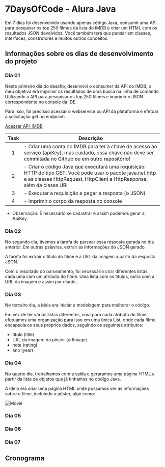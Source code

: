 # 7DaysOfCode - Alura Java

Em 7 dias foi desenvolvido usando apenas código Java, consumir uma API para pesquisar os top 250 filmes da lista do IMDB e criar um HTML com os resultados JSON devolvidos. Você também terá que pensar em classes, interfaces, construtores e muitos outros conceitos.

## Informações sobre os dias de desenvolvimento do projeto

### Dia 01

Neste primeiro dia do desafio, desenvovi o consumer da API do IMDB, o meu objetivo era imprimir os resultados de uma busca na linha de comando Utilizando a API para pesquisar os top 250 filmes e imprimir o JSON correspondente no console da IDE.

Para isso, foi precisso acessar o webservice ou API da plataforma e efetuar a solicitação get no endpoint:

[Acessar API-IMDB](https://imdb-api.com/api)

| Task | Descrição                                                                                                                                                                         |
|:----:| --------------------------------------------------------------------------------------------------------------------------------------------------------------------------------- |
|   1  | - Criar uma conta no IMDB para ter a chave de acesso ao serviço (apiKey), mas cuidado, essa chave não deve ser commitada no Github ou em outro repositório!                       |
|   2  | - Criar o código Java que executará uma requisição HTTP do tipo GET. Você pode usar o pacote java.net.http e as classes HttpRequest, HttpClient e HttpResponse, além da classe URI|
|   3  | - Executar a requisição e pegar a resposta (o JSON)                                                                                                                               |
|   4  | - Imprimir o corpo da resposta no console                                                                                                                                         |

- Observação: É necessário se cadastrar e assim podemos gerar a ApiKey.
### Dia 02

No segundo dia, tivemos a tarefa de parsear essa resposta gerada no dia anterior. Em outras palavras, extrair as informações do JSON gerado.

A tarefa foi extrair o título do filme e a URL da imagem a partir da resposta JSON. 

Com o resultado do parseamento, foi necessário criar diferentes listas, cada uma com um atributo do filme. Uma lista com os títulos, outra com a URL da imagem e assim por diante..

### Dia 03

No terceiro dia, a ideia era iniciar a modelagem para melhorar o código.

Em vez de ter várias listas diferentes, uma para cada atributo do filme, efetuamos uma organização para isso em uma única List<Movie>, onde cada filme encapsula os seus próprios dados, seguindo os seguintes atributos:

- título (title)
- URL da imagem do pôster (urlImage)
- nota (rating)
- ano (year)

### Dia 04

No quarto dia, trabalhamos com a saída e geraramos uma página HTML a partir da lista de objetos que já tinhamos no código Java.

A ideia erá criar uma página HTML onde possamos ver as informações sobre o filme, incluindo o pôster, algo como:

<img src="https://gm1.ggpht.com/ySBp3Tlv1Q3KXMBZwl-6uIbR_JlAIretJLaGVIp-gc4bTH7codBp411EDJ4iW8rEhmm-rvMDpEVRjyLu7LV607WOMso5oR3VLazdXFgk1fjppwl7oRIQjCGCyOvDs1RvSyH95EDlZ526a6bMWXFkfWLxTh3pM-qmuJtL9Hfv19rSlcty1qNzS3lhI7G8JO9n-d-rci6UoL6sMzEr1cuuvS1Ey38Xl0MP7Ag3KlHibmHDYziyUrABYOsF4JNdhZWTuU3XMpAkdUlW9JAgNUY3owMmq0hx8rzmFVyraMmT2kxDMT8PPpHB93D9fEZaGpGmViKz7ngz84Ps8Dqf9lJYPxfNRaYyuowbiUC7iYyfQtcgzJmw0twLIWjybLKEeL7xl3MAKXRhHi716HpfY7r-S2sg_kJ8gCOkZAZA-mxghF2ZjDYikWhqYFwy6uQj1Ux30R0NxjfXDqNq5jnRvVIEHarSLEimxg3I9S4HXm7mTRsSFggiJnSlFkwsmXfHXokBojPXzHnny03rWbftkuuh6fVrwQzAIl6F_zTQG5uvEak4-FdkfYdMTntPflDQTwgW6Oi_sh9RQT-20wD8sYDJq3Yr7JYGdGpLHulEBgi5h-II2u9AfPbGcaF9uukpmgdN7Hg0s8JEfIVVJuhvruph2QWvODCX_TzR2DU8Q1b4cUjn8CQhuqhAambEtfDKr2GL6YHfcwete-5jQClsE-IrLHHF6GVr5oRjCPorE-QkzG5sZQlHTNBIwniVs-WEgo8tOvsa_9Ep2V37ExOHMxVkmlxaaZFI8ldNu2GdIb4jTbrwQkggTbAO9PlOI9dht1bz4zlPCPm6Ud7et5LKLuox=s0-l75-ft-l75-ft" alt="Movie"/>


### Dia 05
### Dia 06
### Dia 07

## Cronograma

